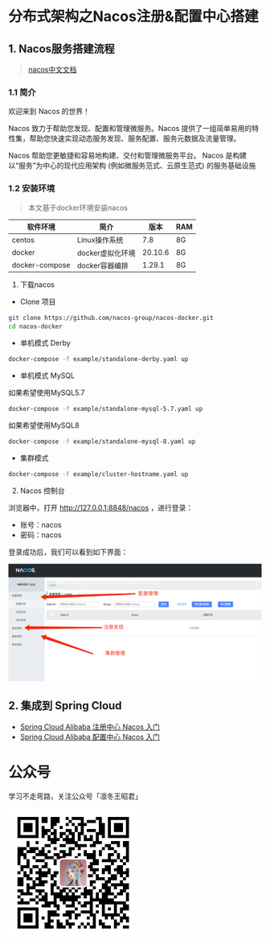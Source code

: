 # 分布式架构之Nacos注册&配置中心搭建

## 1. Nacos服务搭建流程

> [nacos中文文档](https://nacos.io/zh-cn/docs/what-is-nacos.html)

### 1.1 简介

欢迎来到 Nacos 的世界！

Nacos 致力于帮助您发现、配置和管理微服务。Nacos 提供了一组简单易用的特性集，帮助您快速实现动态服务发现、服务配置、服务元数据及流量管理。

Nacos 帮助您更敏捷和容易地构建、交付和管理微服务平台。 Nacos 是构建以“服务”为中心的现代应用架构 (例如微服务范式、云原生范式) 的服务基础设施

### 1.2 安装环境

> 本文基于docker环境安装nacos

|软件环境|简介|版本|RAM
|-------|-------|-------|-------|
|centos|Linux操作系统|7.8|8G|
|docker|docker虚拟化环境|20.10.6|8G|
|docker-compose|docker容器编排|1.29.1|8G|

1. 下载nacos

- Clone 项目

```bash
git clone https://github.com/nacos-group/nacos-docker.git
cd nacos-docker
```

- 单机模式 Derby

```bash
docker-compose -f example/standalone-derby.yaml up
```

- 单机模式 MySQL

如果希望使用MySQL5.7

```bash
docker-compose -f example/standalone-mysql-5.7.yaml up
```

如果希望使用MySQL8

```bash
docker-compose -f example/standalone-mysql-8.yaml up
```

- 集群模式

```bash
docker-compose -f example/cluster-hostname.yaml up
```

2. Nacos 控制台

浏览器中，打开 http://127.0.0.1:8848/nacos ，进行登录：

- 账号：nacos
- 密码：nacos

登录成功后，我们可以看到如下界面：

![nacos-console.png](../../images/nacos-console.png)

## 2. 集成到 Spring Cloud

- [Spring Cloud Alibaba 注册中心 Nacos 入门](forward/分布式架构之SpringCloudAlibaba注册中心Nacos入门.md)
- [Spring Cloud Alibaba 配置中心 Nacos 入门](forward/分布式架构之SpringCloudAlibaba配置中心Nacos入门.md)

# 公众号

学习不走弯路，关注公众号「凛冬王昭君」

![wechat-sparkzxl.jpg](../../images/wechat-sparkzxl.jpg)

